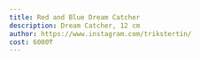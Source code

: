 ```yaml
---
title: Red and Blue Dream Catcher
description: Dream Catcher, 12 cm
author: https://www.instagram.com/trikstertin/
cost: 6000₸
---
```

